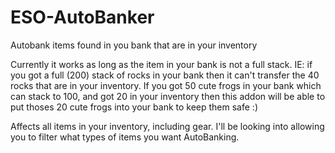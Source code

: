 # ESO-AutoBanker
Autobank items found in you bank that are in your inventory 

Currently it works as long as the item in your bank is not a full stack. IE: if you got a full (200) stack of rocks in your bank then it can't transfer the 40 rocks that are in your inventory. If you got 50 cute frogs in your bank which can stack to 100, and got 20 in your inventory then this addon will be able to put thoses 20 cute frogs into your bank to keep them safe :)

Affects all items in your inventory, including gear. I'll be looking into allowing you to filter what types of items you want AutoBanking.